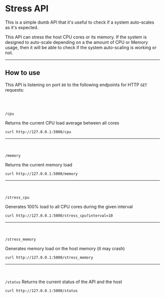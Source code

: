 # Stress API
This is a simple dumb API that it's useful to check if a system auto-scales as it's expected.

This API can stress the host CPU cores or its memory. If the system is designed to auto-scale depending on a the
amount of CPU or Memory usage, then it will be able to check if the system auto-scaling is working or not.  

---
## How to use
This API is listening on port `80` to the following endpoints for HTTP `GET` requests: 

<br></br>


`/cpu`

Returns the current CPU load average between all cores
```shell script
curl http://127.0.0.1:5000/cpu
```  
---
<br></br>
`/memory`

Returns the current memory load
```shell script
curl http://127.0.0.1:5000/memory
```  
---
<br></br>
`/stress_cpu`

Generates 100% load to all CPU cores during the given interval
```shell script
curl http://127.0.0.1:5000/stress_cpu?interval=10
```  
---
<br></br>
`/stress_memory`

Generates memory load on the host memory (it may crash) 
```shell script
curl http://127.0.0.1:5000/stress_memory
```  
---
<br></br>
`/status`
Returns the current status of the API and the host
```shell script
curl http://127.0.0.1:5000/status
```  
